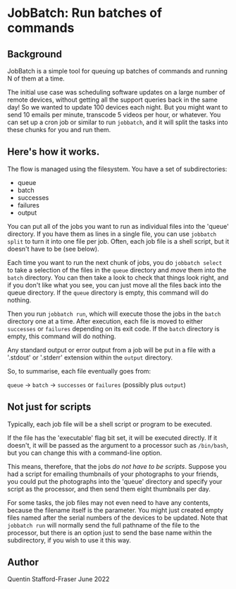 # JobBatch: Run batches of commands

## Background

JobBatch is a simple tool for queuing up batches of commands and running N of them at a time.

The initial use case was scheduling software updates on a large number of remote devices, without getting all the support queries back in the same day! So we wanted to update 100 devices each night.  But you might want to send 10 emails per minute, transcode 5 videos per hour, or whatever.  You can set up a cron job or similar to run `jobbatch`, and it will split the tasks into these chunks for you and run them. 

## Here's how it works.

The flow is managed using the filesystem.  You have a set of subdirectories:

* queue
* batch
* successes
* failures
* output

You can put all of the jobs you want to run as individual files into the 'queue' directory.   If you have them as lines in a single file, you can use `jobbatch split` to turn it into one file per job. Often, each job file is a shell script, but it doesn't have to be (see below).

Each time you want to run the next chunk of jobs, you do `jobbatch select` to take a selection of the files in the `queue` directory and *move* them into the `batch` directory.  You can then take a look to check that things look right, and if you don't like what you see, you can just move all the files back into the queue directory.  If the `queue` directory is empty, this command will do nothing.

Then you run `jobbatch run`, which will execute those the jobs in the `batch` directory one at a time.  After execution, each file is moved to either `successes` or `failures` depending on its exit code.   If the `batch` directory is empty, this command will do nothing.

Any standard output or error output from a job will be put in a file with a '.stdout' or '.stderr'  extension within the `output` directory.

So, to summarise, each file eventually goes from:

`queue` -> `batch` -> `successes` or `failures` (possibly plus `output`)

## Not just for scripts

Typically, each job file will be a shell script or program to be executed.  

If the file has the 'executable' flag bit set, it will be executed directly.  If it doesn't, it will be passed as the argument to a processor such as `/bin/bash`, but you can change this with a command-line option.

This means, therefore, that the jobs *do not have to be scripts*.  Suppose you had a script for emailing thumbnails of your photographs to your friends, you could put the photographs into the 'queue' directory and specify your script as the processor, and then send them eight thumbnails per day.

For some tasks, the job files may not even need to have any contents, because the filename itself is the parameter.  You might just created empty files named after the serial numbers of the devices to be updated.   Note that `jobbatch run` will normally send the full pathname of the file to the processor, but there is an option just to send the base name within the subdirectory, if you wish to use it this way.


## Author

Quentin Stafford-Fraser
June 2022
